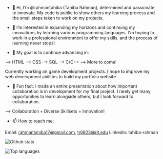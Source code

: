 - 👋 Hi, I’m @rahmantahiba (Tahiba Rahman), determined and passionate to innovate. My code is public to show others my learning process and the small steps taken to work on my projects. 

- 👀 I’m interested in expanding my horizons and continuing my innovations by learning various programming languages. I'm hoping to work in a professional environment to offer my skills, and the process of learning never stops!

- 🌱 My goal is to continue advancing in:

--> HTML
--> CSS
--> SQL 
--> C/C++
--> More to come! 

Currently working on game development projects. I hope to improve my web development abilities to build my portfolio website.

- 💞️ Fun fact: I made an entire presentation about how important collaboration is in development for my final project. I rarely get many opportunities to learn alongside others, but I look forward to collaboration.

--> Collaboration + Diverse Skillsets = Innovation! 

- 📫 How to reach me:

Email: rahmantahiba17@gmail.com, tr6823@rit.edu
Linkedln: tahiba-rahman

![Github stats](https://github-readme-stats.vercel.app/api?username=rahmantahiba&count_private=true&show_icons=true&theme=radical)

![Top languages](https://github-readme-stats.vercel.app/api/top-langs/?username=RAHMANTAHIBA&show_icons=true&theme=radical)
